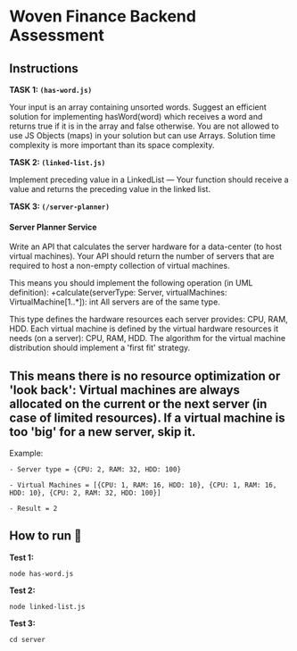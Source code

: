 # Woven Finance Backend Assessment

## Instructions
**TASK 1: ```(has-word.js)```**

Your input is an array containing unsorted words. Suggest an efficient solution for implementing hasWord(word) which receives a word and returns true if it is in the array and false otherwise. You are not allowed to use JS Objects (maps) in your solution but can use Arrays. Solution time complexity is more important than its space complexity.

**TASK 2: ```(linked-list.js)```**

Implement preceding value in a LinkedList — Your function should receive a value and returns the preceding value in the linked list.

**TASK 3: ```(/server-planner)```**

#### Server Planner Service
Write an API that calculates the server hardware for a data-center (to host virtual machines).
Your API should return the number of servers that are required to host a non-empty collection of virtual machines.

This means you should implement the following operation (in UML definition): +calculate(serverType: Server, virtualMachines: VirtualMachine[1..*]): int
All servers are of the same type. 

This type defines the hardware resources each server provides: CPU, RAM, HDD.
Each virtual machine is defined by the virtual hardware resources it needs (on a server): CPU, RAM, HDD.
The algorithm for the virtual machine distribution should implement a 'first fit' strategy.

This means there is no resource optimization or 'look back': Virtual machines are always allocated on the current or the next server (in case of limited resources).
If a virtual machine is too 'big' for a new server, skip it.
------------------------------------------------------------------------------

Example:

    - Server type = {CPU: 2, RAM: 32, HDD: 100}

    - Virtual Machines = [{CPU: 1, RAM: 16, HDD: 10}, {CPU: 1, RAM: 16, HDD: 10}, {CPU: 2, RAM: 32, HDD: 100}]

    - Result = 2

## How to run 🚀

**Test 1:** 

```shell
node has-word.js
```

**Test 2:**

```shell
node linked-list.js
```

**Test 3:**

```shell
cd server
```
